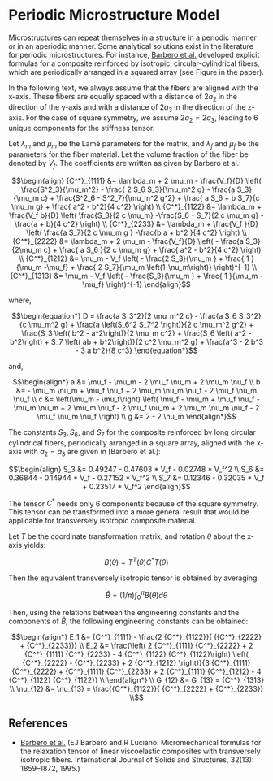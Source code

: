 # Periodic Microstructure Model

Microstructures can repeat themselves in a structure in a periodic manner or in an aperiodic manner. Some analytical solutions exist in the literature for periodic microstructures. For instance, [Barbero et al.](#references) developed explicit formulas for a composite reinforced by isotropic, circular-cylindrical fibers, which are periodically arranged in a squared array (see Figure in the paper).

In the following text, we always assume that the fibers are aligned with the x-axis. These fibers are equally spaced with a distance of $2a_2$ in the direction of the y-axis and with a distance of $2a_3$ in the direction of the z-axis. For the case of square symmetry, we assume $2a_2 = 2a_3$, leading to 6 unique components for the stiffness tensor.

Let $λ_m$ and $μ_m$ be the Lamé parameters for the matrix, and $λ_f$ and $μ_f$ be the parameters for the fiber material. Let the volume fraction of the fiber be denoted by $V_f$. The coefficients are written as given by Barbero et al.:

```math
\begin{align}
    {C^*}_{1111} &= \lambda_m + 2 \mu_m - \frac{V_f}{D} 
                                                \left( 
                                                \frac{S^2_3}{\mu_m^2}
                                                - \frac{ 2 S_6 S_3}{\mu_m^2 g}
                                                - \frac{a S_3}{\mu_m c}
                                                + \frac{S^2_6 - S^2_7}{\mu_m^2 g^2}
                                                + \frac{ a S_6 + b S_7}{c  \mu_m  g}
                                                + \frac{ a^2 - b^2}{4 c^2}
                                                \right)
    \\
    {C^*}_{1122} &= \lambda_m + \frac{V_f b}{D} 
                                                \left( 
                                                \frac{S_3}{2 c \mu_m}
                                                -\frac{S_6 - S_7}{2 c \mu_m g}
                                                -\frac{a + b}{4 c^2}
                                                \right)
    \\
    {C^*}_{2233} &= \lambda_m + \frac{V_f }{D} 
                                                \left( 
                                                \frac{a S_7}{2 c \mu_m g }
                                                -\frac{b a + b^2 }{4 c^2}
                                                \right)
    \\
    {C^*}_{2222} &= \lambda_m + 2 \mu_m - \frac{V_f}{D} 
                                                \left( 
                                                - \frac{a S_3}{2\mu_m c}
                                                + \frac{ a S_6 }{2 c \mu_m  g}
                                                + \frac{ a^2 - b^2}{4 c^2}
                                                \right)
    \\
    {C^*}_{1212} &= \mu_m - V_f 
                                                \left( 
                                                - \frac{2 S_3}{\mu_m }
                                                + \frac{ 1 }{\mu_m -\mu_f}
                                                + \frac{ 2 S_7}{\mu_m \left(1-\nu_m\right)}
                                                \right)^{-1}
    \\
    {C^*}_{1313} &= \mu_m - V_f 
                                                \left( 
                                                - \frac{S_3}{\mu_m }
                                                + \frac{ 1 }{\mu_m -\mu_f}
                                                \right)^{-1}
\end{align}
```

where,

```math
\begin{equation*}
    D = \frac{a S_3^2}{2  \mu_m^2 c}
        - \frac{a S_6 S_3^2}{c  \mu_m^2 g}
        + \frac{a \left(S_6^2 S_7^2 \right)}{2 c \mu_m^2 g^2}
        + \frac{S_3 \left( b^2 - a^2\right)}{2  \mu_m c^2}
        + \frac{S_6 \left( a^2 - b^2\right) + S_7 \left( ab + b^2\right)}{2 c^2 \mu_m^2 g}
        + \frac{a^3 - 2 b^3 - 3 a b^2}{8 c^3}
\end{equation*}
```

and,
```math
\begin{align*}
    a &= \mu_f - \mu_m - 2 \mu_f \nu_m + 2 \mu_m \nu_f
    \\
    b &= - \mu_m  \nu_m + \mu_f  \nu_f + 2  \mu_m  \nu_m  \nu_f - 2  \mu_f  \nu_m  \nu_f
    \\
    c &= \left(\mu_m - \mu_f\right)  \left(    \mu_f - \mu_m 
            + \mu_f  \nu_f 
            - \mu_m  \nu_m 
            + 2  \mu_m  \nu_f 
            - 2  \mu_f  \nu_m 
            + 2  \mu_m  \nu_m  \nu_f  
            - 2  \mu_f  \nu_m  \nu_f
            \right) 
    \\
    g &= 2 - 2  \nu_m
\end{align*}
```

The constants $S_3, S_6$, and $S_7$ for the composite reinforced by long circular cylindrical fibers, periodically arranged in a square array, aligned with the x-axis with $a_2 = a_3$ are given in [Barbero et al.]:

```math
\begin{align}
S_3 &= 0.49247 - 0.47603 * V_f - 0.02748 * V_f^2
\\
S_6 &= 0.36844 - 0.14944 * V_f - 0.27152 * V_f^2
\\
S_7 &= 0.12346 - 0.32035 * V_f + 0.23517 * V_f^2
\end{align}
```

The tensor $C^*$ needs only 6 components because of the square symmetry. This tensor can be transformed into a more general result that would be applicable for transversely isotropic composite material.

Let $T$ be the coordinate transformation matrix, and rotation $θ$ about the x-axis yields:

```math
B(\theta) = T^T(\theta) C^* T(\theta)
```

Then the equivalent transversely isotropic tensor is obtained by averaging:

```math
\bar{B} = (1 / π) \int_0^\pi B (\theta) dθ
```

Then, using the relations between the engineering constants and the components of $\bar{B}$, the following engineering constants can be obtained:

```math
\begin{align*}
E_1 &= {C^*}_{1111} - \frac{2  {C^*}_{1122}}{ ({C^*}_{2222} + {C^*}_{2233})}
\\
E_2 &= \frac{\left( 2  {C^*}_{1111}  {C^*}_{2222} + 2  {C^*}_{1111}  {C^*}_{2233} - 4  {C^*}_{1122}  {C^*}_{1122}\right) \left( {C^*}_{2222} - {C^*}_{2233} + 2  {C^*}_{1212} \right)}{3  {C^*}_{1111}  {C^*}_{2222} + {C^*}_{1111}  {C^*}_{2233} + 2  {C^*}_{1111}  {C^*}_{1212} - 4  {C^*}_{1122}  {C^*}_{1122}} \\
\end{align*}
\\
G_{12} &= G_{13} = {C^*}_{1313}
\\
\nu_{12} &= \nu_{13} = \frac{{C^*}_{1122}}{ {C^*}_{2222} + {C^*}_{2233}}
\\
```

## References
- [Barbero et al.](#) (EJ Barbero and R Luciano. Micromechanical formulas for the relaxation tensor of linear viscoelastic
composites with transversely isotropic fibers. International Journal of Solids and Structures, 32(13):
1859–1872, 1995.)

